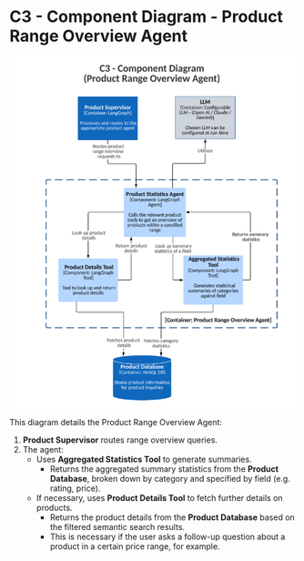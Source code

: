 
# C3 - Component Diagram - Product Range Overview Agent

![C3 - Component Diagram - Product Range Overview Agent](../images/architecture/c3-component-product-range-overview-aghent.png)

This diagram details the Product Range Overview Agent:

1. **Product Supervisor** routes range overview queries.
2. The agent:
   - Uses **Aggregated Statistics Tool** to generate summaries.
      - Returns the aggregated summary statistics from the **Product Database**, broken down by category and specified by field (e.g. rating, price).
   - If necessary, uses **Product Details Tool** to fetch further details on products.
      - Returns the product details from the **Product Database** based on the filtered semantic search results.
      - This is necessary if the user asks a follow-up question about a product in a certain price range, for example.